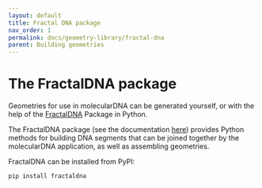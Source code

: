 ```yaml
---
layout: default
title: Fractal DNA package
nav_order: 1
permalink: docs/geometry-library/fractal-dna
parent: Building geometries
---
```


# The FractalDNA package

Geometries for use in molecularDNA can be generated yourself, or with the
help of the [FractalDNA](https://github.com/natl/fractaldna) Package in Python.

The FractalDNA package (see the documentation [here](https://natl.github.io/fractaldna/))
provides Python methods for building DNA segments that can be joined together
by the molecularDNA application, as well as assembling geometries.

FractalDNA can be installed from PyPI:

```bash
pip install fractaldna
```